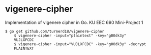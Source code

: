 vigenere-cipher
===============

Implementation of vigenere cipher in Go. KU EEC 690 Mini-Project 1

    $ go get github.com/turnerd18/vigenere-cipher
		$ vigenere-cipher -input="plaintext" -key="g00dk3y"
		VUJLXFCDC
		$ vigenere-cipher -input="VUJLXFCDC" -key="g00dk3y" -decrypt
		PLAINTEXT
